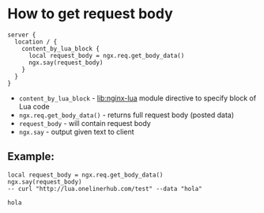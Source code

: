 # How to get request body

```nginx
server {
  location / {
    content_by_lua_block {
      local request_body = ngx.req.get_body_data()  
      ngx.say(request_body)
    }
  }
}
```

- `content_by_lua_block` - [lib:nginx-lua](/nginx-lua/how-to-install-nginx-lua-module-in-ubuntu-ubuntuversion) module directive to specify block of Lua code
- `ngx.req.get_body_data()` - returns full request body (posted data)
- `request_body` - will contain request body
- `ngx.say` - output given text to client

## Example: 
```nginx
local request_body = ngx.req.get_body_data()  
ngx.say(request_body)
-- curl "http://lua.onelinerhub.com/test" --data "hola"
```
```
hola
```

